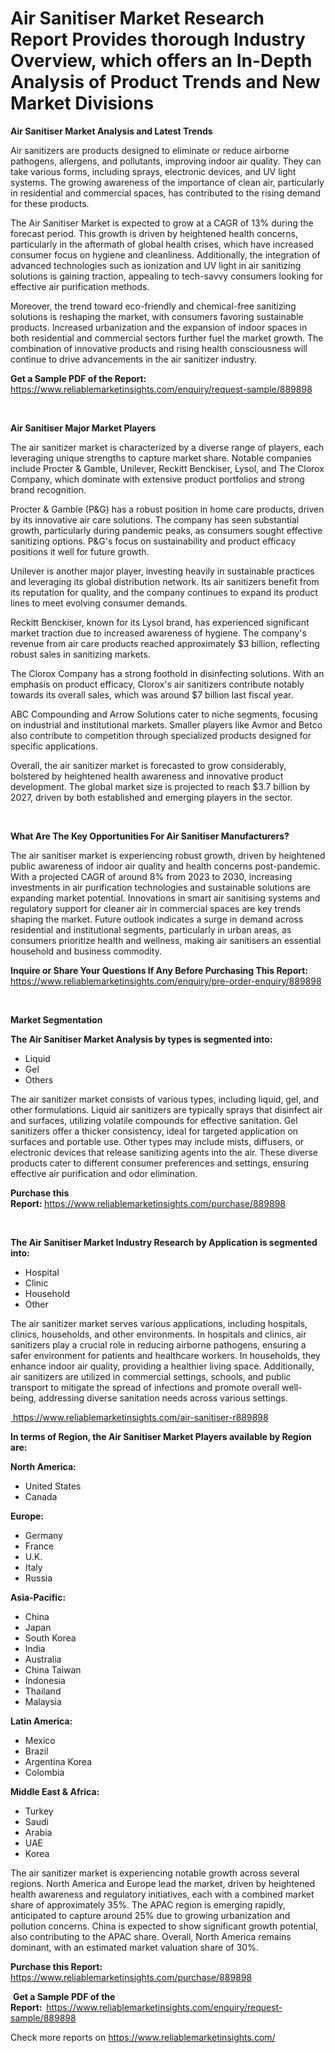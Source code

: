 <p><h1>Air Sanitiser Market Research Report Provides thorough Industry Overview, which offers an In-Depth Analysis of Product Trends and New Market Divisions</h1></p><p><strong>Air Sanitiser Market Analysis and Latest Trends</strong></p>
<p><p>Air sanitizers are products designed to eliminate or reduce airborne pathogens, allergens, and pollutants, improving indoor air quality. They can take various forms, including sprays, electronic devices, and UV light systems. The growing awareness of the importance of clean air, particularly in residential and commercial spaces, has contributed to the rising demand for these products.</p><p>The Air Sanitiser Market is expected to grow at a CAGR of 13% during the forecast period. This growth is driven by heightened health concerns, particularly in the aftermath of global health crises, which have increased consumer focus on hygiene and cleanliness. Additionally, the integration of advanced technologies such as ionization and UV light in air sanitizing solutions is gaining traction, appealing to tech-savvy consumers looking for effective air purification methods.</p><p>Moreover, the trend toward eco-friendly and chemical-free sanitizing solutions is reshaping the market, with consumers favoring sustainable products. Increased urbanization and the expansion of indoor spaces in both residential and commercial sectors further fuel the market growth. The combination of innovative products and rising health consciousness will continue to drive advancements in the air sanitizer industry.</p></p>
<p><strong>Get a Sample PDF of the Report:&nbsp;</strong> <a href="https://www.reliablemarketinsights.com/enquiry/request-sample/889898?utm_campaign=3312&utm_medium=2&utm_source=Github&utm_content=ia&utm_term=04042025&utm_id=air-sanitiser">https://www.reliablemarketinsights.com/enquiry/request-sample/889898</a></p>
<p>&nbsp;</p>
<p><strong>Air Sanitiser Major Market Players</strong></p>
<p><p>The air sanitizer market is characterized by a diverse range of players, each leveraging unique strengths to capture market share. Notable companies include Procter & Gamble, Unilever, Reckitt Benckiser, Lysol, and The Clorox Company, which dominate with extensive product portfolios and strong brand recognition.</p><p>Procter & Gamble (P&G) has a robust position in home care products, driven by its innovative air care solutions. The company has seen substantial growth, particularly during pandemic peaks, as consumers sought effective sanitizing options. P&G's focus on sustainability and product efficacy positions it well for future growth.</p><p>Unilever is another major player, investing heavily in sustainable practices and leveraging its global distribution network. Its air sanitizers benefit from its reputation for quality, and the company continues to expand its product lines to meet evolving consumer demands.</p><p>Reckitt Benckiser, known for its Lysol brand, has experienced significant market traction due to increased awareness of hygiene. The company's revenue from air care products reached approximately $3 billion, reflecting robust sales in sanitizing markets.</p><p>The Clorox Company has a strong foothold in disinfecting solutions. With an emphasis on product efficacy, Clorox's air sanitizers contribute notably towards its overall sales, which was around $7 billion last fiscal year. </p><p>ABC Compounding and Arrow Solutions cater to niche segments, focusing on industrial and institutional markets. Smaller players like Avmor and Betco also contribute to competition through specialized products designed for specific applications.</p><p>Overall, the air sanitizer market is forecasted to grow considerably, bolstered by heightened health awareness and innovative product development. The global market size is projected to reach $3.7 billion by 2027, driven by both established and emerging players in the sector.</p></p>
<p>&nbsp;</p>
<p><strong>What Are The Key Opportunities For Air Sanitiser Manufacturers?</strong></p>
<p><p>The air sanitiser market is experiencing robust growth, driven by heightened public awareness of indoor air quality and health concerns post-pandemic. With a projected CAGR of around 8% from 2023 to 2030, increasing investments in air purification technologies and sustainable solutions are expanding market potential. Innovations in smart air sanitising systems and regulatory support for cleaner air in commercial spaces are key trends shaping the market. Future outlook indicates a surge in demand across residential and institutional segments, particularly in urban areas, as consumers prioritize health and wellness, making air sanitisers an essential household and business commodity.</p></p>
<p><strong>Inquire or Share Your Questions If Any Before Purchasing This Report:</strong> <a href="https://www.reliablemarketinsights.com/enquiry/pre-order-enquiry/889898?utm_campaign=3312&utm_medium=2&utm_source=Github&utm_content=ia&utm_term=04042025&utm_id=air-sanitiser">https://www.reliablemarketinsights.com/enquiry/pre-order-enquiry/889898</a></p>
<p>&nbsp;</p>
<p><strong>Market Segmentation</strong></p>
<p><strong>The Air Sanitiser Market Analysis by types is segmented into:</strong></p>
<p><ul><li>Liquid</li><li>Gel</li><li>Others</li></ul></p>
<p><p>The air sanitizer market consists of various types, including liquid, gel, and other formulations. Liquid air sanitizers are typically sprays that disinfect air and surfaces, utilizing volatile compounds for effective sanitation. Gel sanitizers offer a thicker consistency, ideal for targeted application on surfaces and portable use. Other types may include mists, diffusers, or electronic devices that release sanitizing agents into the air. These diverse products cater to different consumer preferences and settings, ensuring effective air purification and odor elimination.</p></p>
<p><strong>Purchase this Report:&nbsp;</strong><a href="https://www.reliablemarketinsights.com/purchase/889898?utm_campaign=3312&utm_medium=2&utm_source=Github&utm_content=ia&utm_term=04042025&utm_id=air-sanitiser">https://www.reliablemarketinsights.com/purchase/889898</a></p>
<p>&nbsp;</p>
<p><strong>The Air Sanitiser Market Industry Research by Application is segmented into:</strong></p>
<p><ul><li>Hospital</li><li>Clinic</li><li>Household</li><li>Other</li></ul></p>
<p><p>The air sanitizer market serves various applications, including hospitals, clinics, households, and other environments. In hospitals and clinics, air sanitizers play a crucial role in reducing airborne pathogens, ensuring a safer environment for patients and healthcare workers. In households, they enhance indoor air quality, providing a healthier living space. Additionally, air sanitizers are utilized in commercial settings, schools, and public transport to mitigate the spread of infections and promote overall well-being, addressing diverse sanitation needs across various settings.</p></p>
<p><a href="https://www.reliablemarketinsights.com/air-sanitiser-r889898?utm_campaign=3312&utm_medium=2&utm_source=Github&utm_content=ia&utm_term=04042025&utm_id=air-sanitiser">&nbsp;https://www.reliablemarketinsights.com/air-sanitiser-r889898</a></p>
<p><strong>In terms of Region, the Air Sanitiser Market Players available by Region are:</strong></p>
<p>
    <p> <strong> North America: </strong>
        <ul>
            <li>United States</li>
            <li>Canada</li>
        </ul>
        </p> 
    <p> <strong> Europe: </strong>
        <ul>
            <li>Germany</li>
            <li>France</li>
            <li>U.K.</li>
            <li>Italy</li>
            <li>Russia</li>
        </ul>
        </p> 
    <p> <strong> Asia-Pacific: </strong>
        <ul>
            <li>China</li>
            <li>Japan</li>
            <li>South Korea</li>
            <li>India</li>
            <li>Australia</li>
            <li>China Taiwan</li>
            <li>Indonesia</li>
            <li>Thailand</li>
            <li>Malaysia</li>
        </ul>
        </p> 
    <p> <strong> Latin America: </strong>
        <ul>
            <li>Mexico</li>
            <li>Brazil</li>
            <li>Argentina Korea</li>
            <li>Colombia</li>
        </ul>
        </p> 
    <p> <strong> Middle East & Africa: </strong>
        <ul>
            <li>Turkey</li>
            <li>Saudi</li>
            <li>Arabia</li>
            <li>UAE</li>
            <li>Korea</li>
        </ul>
    </p>
    </p>
<p><p>The air sanitizer market is experiencing notable growth across several regions. North America and Europe lead the market, driven by heightened health awareness and regulatory initiatives, each with a combined market share of approximately 35%. The APAC region is emerging rapidly, anticipated to capture around 25% due to growing urbanization and pollution concerns. China is expected to show significant growth potential, also contributing to the APAC share. Overall, North America remains dominant, with an estimated market valuation share of 30%.</p></p>
<p><strong>Purchase this Report: </strong><a href="https://www.reliablemarketinsights.com/purchase/889898?utm_campaign=3312&utm_medium=2&utm_source=Github&utm_content=ia&utm_term=04042025&utm_id=air-sanitiser">https://www.reliablemarketinsights.com/purchase/889898</a></p>
<p>&nbsp;<strong>Get a Sample PDF of the Report:&nbsp;&nbsp;</strong><a href="https://www.reliablemarketinsights.com/enquiry/request-sample/889898?utm_campaign=3312&utm_medium=2&utm_source=Github&utm_content=ia&utm_term=04042025&utm_id=air-sanitiser">https://www.reliablemarketinsights.com/enquiry/request-sample/889898</a></p>
<p><strong></strong></p>
<p>Check more reports on <a href="https://www.reliablemarketinsights.com/?utm_campaign=3312&utm_medium=2&utm_source=Github&utm_content=ia&utm_term=04042025&utm_id=air-sanitiser">https://www.reliablemarketinsights.com/</a></p>